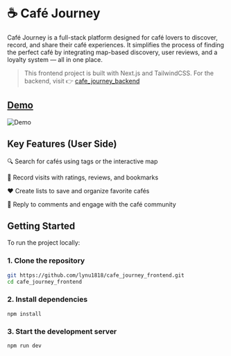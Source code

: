 # ☕️ Café Journey

Café Journey is a full-stack platform designed for café lovers to discover, record, and share their café experiences. It simplifies the process of finding the perfect café by integrating map-based discovery, user reviews, and a loyalty system — all in one place.

> This frontend project is built with Next.js and TailwindCSS.
For the backend, visit 👉 [cafe_journey_backend](https://github.com/lynu1818/cafe_journey_backend)

## [Demo](https://youtube.com/shorts/l3EZqnaxDYw)

![Demo](cafe_journey_demo(speedup).gif)


## Key Features (User Side)
🔍 Search for cafés using tags or the interactive map

🧾 Record visits with ratings, reviews, and bookmarks

❤️ Create lists to save and organize favorite cafés

💬 Reply to comments and engage with the café community



## Getting Started

To run the project locally:

### 1. Clone the repository

```bash
git https://github.com/lynu1818/cafe_journey_frontend.git
cd cafe_journey_frontend
```
### 2. Install dependencies
```
npm install
```
### 3. Start the development server
```
npm run dev
```